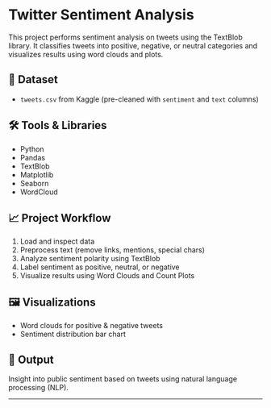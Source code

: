 # Twitter Sentiment Analysis

This project performs sentiment analysis on tweets using the TextBlob library. It classifies tweets into positive, negative, or neutral categories and visualizes results using word clouds and plots.

## 📂 Dataset
- `tweets.csv` from Kaggle (pre-cleaned with `sentiment` and `text` columns)

## 🛠️ Tools & Libraries
- Python
- Pandas
- TextBlob
- Matplotlib
- Seaborn
- WordCloud

## 📈 Project Workflow
1. Load and inspect data
2. Preprocess text (remove links, mentions, special chars)
3. Analyze sentiment polarity using TextBlob
4. Label sentiment as positive, neutral, or negative
5. Visualize results using Word Clouds and Count Plots

## 🖼️ Visualizations
- Word clouds for positive & negative tweets
- Sentiment distribution bar chart

## 📌 Output
Insight into public sentiment based on tweets using natural language processing (NLP).

---
